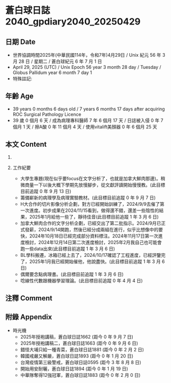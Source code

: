 [_metadata_:encoding]: - "utf-8"
[_metadata_:language]: - "zh-Hant-TW"
[_metadata_:fileformat]: - "markdown"
[_metadata_:MIME_type]: - "text/plain"
[_metadata_:markdown_version]: - "commonmark version 0.30"
[_metadata_:markdown_spec]: - "https://spec.commonmark.org/0.30/"

# 蒼白球日誌2040_gpdiary2040_20250429 #

## 日期 Date ##

* 世界協調時間2025年(中華民國114年，令和7年)4月29日 / Unix 紀元 56 年 3 月 28 日 / 星期二 / 蒼白球紀元 6 年 7 月 1 日
* April 29, 2025 (UTC) / Unix Epoch 56 year 3 month 28 day / Tuesday / Globus Pallidum year 6 month 7 day 1
* 特殊註記:

## 年齡 Age ##

* 39 years 0 months 6 days old / 7 years 6 months 17 days after acquiring ROC Surgical Pathology Licence
* 39 歲 0 個月 6 天 / 成為病理專科醫師 7 年 6 個月 17 天 / 日誌被入侵 0 年 7 個月 1 天 / 擦A酸 0 年 11 個月 4 天 / 使用vitalift美顏器 0 年 6 個月 25 天

## 本文 Content ##

1. 

2. 工作紀要

    - 大學生專題(現在似乎要focus在文字分析了，也就是加拿大鮮肉那邊)。稍微商量一下以後大概下學期先放慢腳步，從文獻評讀開始慢慢教。(此目標目前追蹤 0 年 9 月 13 日)
    - 籌備嶄新的病理學及病理實驗教材。(此目標目前追蹤 0 年 9 月 7 日)
    - H大合作的切片影像分析企劃，對方已經開始訓練了，2024/9/9去催了第一次進度。初步成果在2024/11/15看到，做得還不錯，還差一些陰性的結果，2025年1月給他一些了，靜待佳音(此目標目前追蹤 1 年 3 月 6 日)
    - 加拿大鮮肉合作的文字分析企劃，已經交出了第二批指示。2024/9月已正式發薪，2024/9/14開跑，然後已經分成兩組在進行，似乎比想像中的要快，2024年10月18日已經完成部分資料標注。2024年11月17日第一次進度檢討，2024年12月14日第二次進度檢討，2025年2月我自己也可能會跑一些data出來(此目標目前追蹤 1 年 3 月 6 日)
    - BL學科搬遷，冰箱已經上去了，2024/10/17確認了工程進度，已經評鑒完了，2025年1月我已經開始催他，他說盡快。(此目標目前追蹤 1 年 3 月 6 日)
    - 偶爾要念點病理書。(此目標目前追蹤 1 年 3 月 6 日)
    - 唸線性代數跟機器學習理論。(此目標目前追蹤 0 年 4 月 4 日)

## 注釋 Comment ##


## 附錄 Appendix ##

* 時光機
    - 2025年授袍講稿，蒼白球日誌1662 (距今 0 年 9 月 7 日)
    - 2025年授袍講稿二，蒼白球日誌1663 (距今 0 年 9 月 6 日)
    - 錯怪大埔只給一種青菜，蒼白球日誌1881 (距今 0 年 2 月 2 日)
    - 韓國戒嚴又解嚴，蒼白球日誌1893 (距今 0 年 1 月 20 日)
    - 台灣疫情第三級警戒，蒼白球日誌0595 (距今 3 年 8 月 8 日)
    - 開始用安耐曬，蒼白球日誌1894 (距今 0 年 1 月 19 日)
    - 中華隊奪得12強冠軍，蒼白球日誌1883 (距今 0 年 2 月 0 日)
